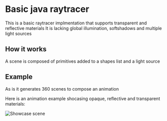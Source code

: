 # Basic java raytracer
This is a basic raytracer implmentation that supports transparent and reflective materials
It is lacking global illumination, softshadows and multiple light sources


## How it works

A scene is composed of primitives added to a shapes list and a light source


## Example
As is it generates 360 scenes to compose an animation

Here is an animation example shocasing opaque, reflective and transparent materials:

![Showcase scene](https://github.com/Nano112/RayTracer/blob/master/examples/scene.gif?raw=true)